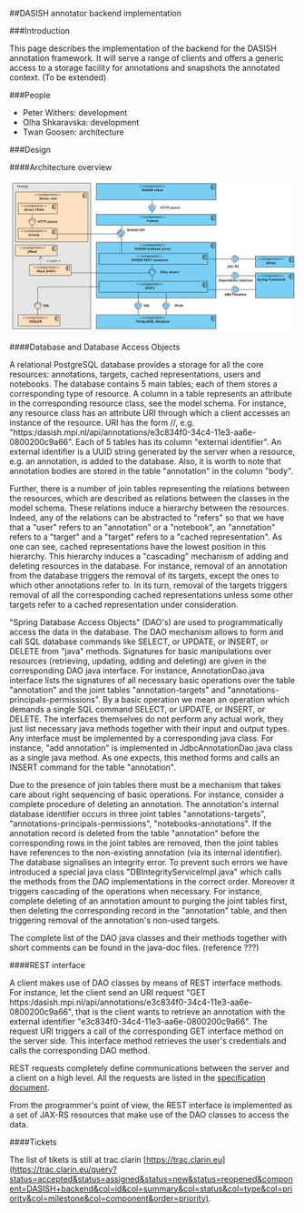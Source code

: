 ##DASISH annotator backend implementation

###Introduction

This page describes the implementation of the backend for the DASISH annotation framework. It will serve a range of clients and offers a generic access to a storage facility for annotations and snapshots the annotated context. (To be extended)

###People

* Peter Withers: development
* Olha Shkaravska: development
* Twan Goosen: architecture 

###Design

####Architecture overview

![Architecture](images/backend/dasish_backend_architecture.png)

####Database and Database Access Objects

A relational PostgreSQL database provides a storage for all the core resources: annotations, targets, cached representations, users and notebooks. The database contains 5 main tables; each of them stores a corresponding type of resource. A column in a table represents an attribute in the corresponding resource class, see the model schema. For instance, any resource class has an attribute URI through which a client accesses an instance of the resource. URI has the form <base service URI>/<resources>/<external id>, e.g. "https:/dasish.mpi.nl/api/annotations/e3c834f0-34c4-11e3-aa6e-0800200c9a66". Each of 5 tables has its column "external identifier". An external identifier is a UUID string generated by the server when a resource, e.g. an annotation, is added to the database. Also, it is worth to note that annotation bodies are stored in the table "annotation" in the column "body".

Further, there is a number of join tables representing the relations between the resources, which are described as relations between the classes in the model schema. These relations induce a hierarchy between the resources. Indeed, any of the relations can be abstracted to "refers" so that we have that a "user" refers to an "annotation" or a "notebook", an "annotation" refers to a "target" and a "target" refers to a "cached representation". As one can see, cached representations have the lowest position in this hierarchy. This hierarchy induces a "cascading" mechanism of adding and deleting resources in the database. For instance, removal of an annotation from the database triggers the removal of its targets, except the ones to which other annotations refer to. In its turn, removal of the targets triggers removal of all the corresponding cached representations unless some other targets refer to a cached representation under consideration.

"Spring Database Access Objects" (DAO's) are used to programmatically access the data in the database. The DAO mechanism allows to form and call SQL database commands like SELECT, or UPDATE, or INSERT, or DELETE from "java" methods. Signatures for basic manipulations over resources (retrieving, updating, adding and deleting) are given in the corresponding DAO java interface. For instance, AnnotationDao.java interface lists the signatures of all necessary basic operations over the table "annotation" and the joint tables "annotation-targets" and "annotations-principals-permissions". By a basic operation we mean an operation which demands a single SQL command SELECT, or UPDATE, or INSERT, or DELETE. The interfaces themselves do not perform any actual work, they just list necessary java methods together with their input and output types. Any interface must be implemented by a corresponding java class. For instance, "add annotation" is implemented in JdbcAnnotationDao.java class as a single java method. As one expects, this method forms and calls an INSERT command for the table "annotation".

Due to the presence of join tables there must be a mechanism that takes care about right sequencing of basic operations. For instance, consider a complete procedure of deleting an annotation. The annotation's internal database identifier occurs in three joint tables "annotations-targets", "annotations-principals-permissions", "notebooks-annotations". If the annotation record is deleted from the table "annotation" before the corresponding rows in the joint tables are removed, then the joint tables have references to the non-existing annotation (via its internal identifier). The database signalises an integrity error. To prevent such errors we have introduced a special java class "DBIntegrityServiceImpl.java" which calls the methods from the DAO implementations in the correct order. Moreover it triggers cascading of the operations when necessary. For instance, complete deleting of an annotation amount to purging the joint tables first, then deleting the corresponding record in the "annotation" table, and then triggering removal of the annotation's non-used targets.

The complete list of the DAO java classes and their methods together with short comments can be found in the java-doc files. (reference ???)

####REST interface

A client makes use of DAO classes by means of REST interface methods. For instance, let the client send an URI request "GET https:/dasish.mpi.nl/api/annotations/e3c834f0-34c4-11e3-aa6e-0800200c9a66", that is the client wants to retrieve an annotation with the external identifier "e3c834f0-34c4-11e3-aa6e-0800200c9a66". The request URI triggers a call of the corresponding GET interface method on the server side. This interface method retrieves the user's credentials and calls the corresponding DAO method.

REST requests completely define communications between the server and a client on a high level. All the requests are listed in the [specification document](specification.md).

From the programmer's point of view, the REST interface is implemented as a set of JAX-RS resources that make use of the DAO classes to access the data. 


####Tickets

The list of tikets is still at trac.clarin [https://trac.clarin.eu](https://trac.clarin.eu/query?status=accepted&status=assigned&status=new&status=reopened&component=DASISH+backend&col=id&col=summary&col=status&col=type&col=priority&col=milestone&col=component&order=priority).